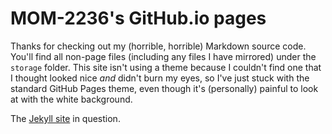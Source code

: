 # MOM-2236's GitHub.io pages

Thanks for checking out my (horrible, horrible) Markdown source code. You'll find all non-page files (including any files I have mirrored) under the `storage` folder. This site isn't using a theme because I couldn't find one that I thought looked nice *and* didn't burn my eyes, so I've just stuck with the standard GitHub Pages theme, even though it's (personally) painful to look at with the white background.

The [Jekyll site](https://mom-2236.github.io/titanfall_research/) in question.
